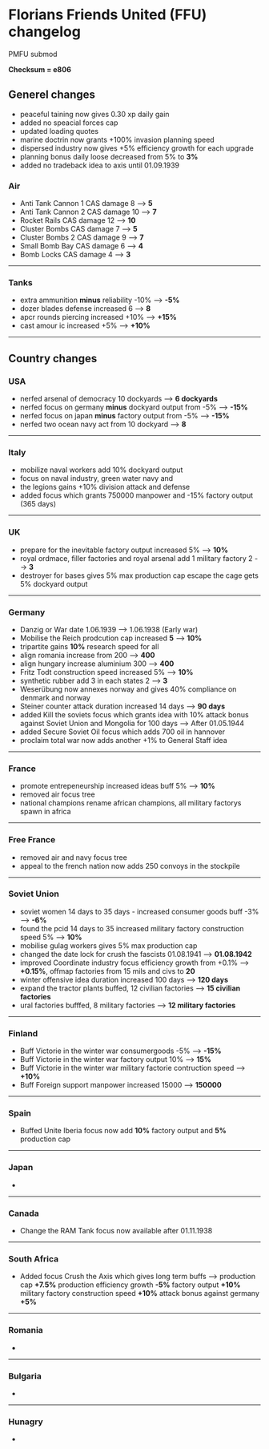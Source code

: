 # Florians Friends United (FFU) changelog
PMFU submod

**Checksum = e806**

## Generel changes

- peaceful taining now gives 0.30 xp daily gain
- added no speacial forces cap
- updated loading quotes
- marine doctrin now grants +100% invasion planning speed
- dispersed industry now gives +5% efficiency growth for each upgrade
- planning bonus daily loose decreased from 5% to **3%**
- added no tradeback idea to axis until 01.09.1939

### Air

- Anti Tank Cannon 1 CAS damage  8  --> **5**
- Anti Tank Cannon 2 CAS damage  10 --> **7**
- Rocket Rails CAS damage        12 --> **10**
- Cluster Bombs CAS damage       7  --> **5**      
- Cluster Bombs 2 CAS damage     9  --> **7**        
- Small Bomb Bay CAS damage      6  --> **4**
- Bomb Locks CAS damage          4  --> **3**
---
### Tanks

- extra ammunition **minus** reliability -10% --> **-5%**
- dozer blades defense increased 6 --> **8**
- apcr rounds piercing increased +10% --> **+15%**
- cast amour ic increased +5% --> **+10%**
---
## Country changes

### USA

- nerfed arsenal of democracy 10 dockyards --> **6 dockyards**
- nerfed focus on germany **minus** dockyard output from -5% --> **-15%**
- nerfed focus on japan **minus** factory output from -5% --> **-15%**
- nerfed two ocean navy act from 10 dockyard --> **8**
---
### Italy

- mobilize naval workers add 10% dockyard output
- focus on naval industry, green water navy and
- the legions gains +10% division attack and defense
- added focus which grants 750000 manpower and -15% factory output (365 days)
---
### UK

- prepare for the inevitable factory output increased 5% --> **10%**
- royal ordmace, filler factories and royal arsenal add 1 military factory 2 --> **3**
- destroyer for bases gives 5% max production cap escape the cage gets 5% dockyard output
---
### Germany

- Danzig or War date 1.06.1939 --> 1.06.1938 (Early war)
- Mobilise the Reich prodcution cap increased **5** --> **10%**
- tripartite gains **10%** research speed for all
- align romania increase from 200 --> **400**
- align hungary increase aluminium 300 --> **400**
- Fritz Todt construction speed increased 5% --> **10%**
- synthetic rubber add 3 in each states 2 --> **3**
- Weserübung now annexes norway and gives 40% compliance on denmark and norway
- Steiner counter attack duration increased 14 days --> **90 days**
- added Kill the soviets focus which grants idea with 10% attack bonus against Soviet Union and Mongolia for 100 days --> After 01.05.1944
- added Secure Soviet Oil focus which adds 700 oil in hannover
- proclaim total war now adds another +1% to General Staff idea
---
### France

- promote entrepeneurship increased ideas buff 5% --> **10%**
- removed air focus tree
- national champions rename african champions, all military factorys spawn in africa
---
### Free France

- removed air and navy focus tree
- appeal to the french nation now adds 250 convoys in the stockpile
---
### Soviet Union

- soviet women 14 days to 35 days - increased consumer goods buff -3% --> **-6%**
- found the pcid 14 days to 35 increased military factory construction speed 5% --> **10%**
- mobilise gulag workers gives 5% max production cap
- changed the date lock for crush the fascists 01.08.1941 --> **01.08.1942**
- improved Coordinate industry focus
efficiency growth from +0.1% --> **+0.15%**,
offmap factories from 15 mils and civs to **20**
- winter offensive idea duration increased 100 days --> **120 days**
- expand the tractor plants buffed, 12 civilian factories --> **15 civilian factories**
- ural factories bufffed, 8 military factories --> **12 military factories**
---
### Finland

- Buff Victorie in the winter war consumergoods -5% --> **-15%**
- Buff Victorie in the winter war factory output 10% --> **15%**
- Buff Victorie in the winter war military factorie contruction speed --> **+10%**
- Buff Foreign support manpower increased 15000 --> **150000**
---
### Spain

- Buffed Unite Iberia focus now add **10%** factory output and **5%** production cap
  
---
### Japan

- 
---
### Canada

- Change the RAM Tank focus now available after 01.11.1938

---
### South Africa

- Added focus Crush the Axis which gives long term buffs -->
  production cap **+7.5%**
  production efficiency growth **-5%**
  factory output **+10%**
  military factory construction speed **+10%**
  attack bonus against germany **+5%**

---
### Romania

- 
---
### Bulgaria

- 
---
### Hunagry

- 

